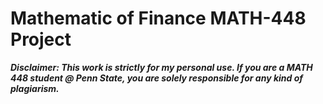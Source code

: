 # Mathematic of Finance MATH-448 Project
***Disclaimer: This work is strictly for my personal use. If you are a MATH 448 student @ Penn State, you are solely responsible for any kind of plagiarism.***
